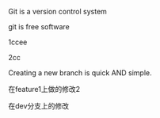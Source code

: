 Git is a version control system

git is free software

1ccee

2cc

Creating a new branch is quick AND simple.

在feature1上做的修改2

在dev分支上的修改
